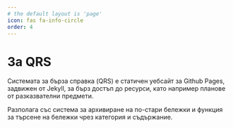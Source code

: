 ```yaml
---
# the default layout is 'page'
icon: fas fa-info-circle
order: 4
---
```


# За QRS
Системата за бърза справка (QRS) е статичен уебсайт за Github Pages, задвижен от Jekyll, за бърз достъп до ресурси, като например планове от разказвателни предмети.

Разполага със система за архивиране на по-стари бележки и функция за търсене на бележки чрез категория и съдържание. 

